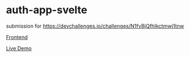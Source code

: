 # auth-app-svelte
submission for https://devchallenges.io/challenges/N1fvBjQfhlkctmwj1tnw

[Frontend](https://github.com/haruaki07/auth-app-svelte/tree/master/client)

[Live Demo](https://auth-app-svelte.vercel.app)
